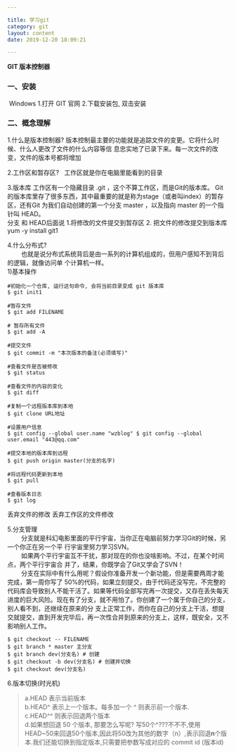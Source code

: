 ```yaml
---

title: 学习git
category: git
layout: content
date: 2019-12-20 18:09:21

---
```

**GIT 版本控制器** 
### 一、安装 
 Windows 
1.打开 GIT 官网 
2.下载安装包, 双击安装   
### 二、概念理解 
1.什么是版本控制器? 
版本控制最主要的功能就是追踪文件的变更。它将什么时候、什么人更改了文件的什么内容等信 息忠实地了已录下来。每一次文件的改变，文件的版本号都将增加

2.工作区和暂存区? 
  工作区就是你在电脑里能看到的目录

3.版本库 
工作区有一个隐藏目录 .git ，这个不算工作区，而是Git的版本库。
Git的版本库里存了很多东西，其中最重要的就是称为stage（或者叫index）的暂存区，还有Git 为我们自动创建的第一个分支 master ，以及指向 master 的一个指针叫 HEAD。    
分支 和 HEAD后面说
1.将修改的文件提交到暂存区 
2. 把文件的修改提交到版本库
yum -y install git1

4.什么分布式?     
&nbsp;&nbsp;&nbsp;&nbsp;&nbsp;&nbsp;&nbsp;&nbsp;也就是说分布式系统背后是由一系列的计算机组成的，但用户感知不到背后的逻辑，就像访问单 个计算机一样。    
	1)基本操作 
```
#初始化一个仓库, 运行这句命令, 会将当前目录变成 git 版本库     
$ git init1

#暂存文件
$ git add FILENAME 

# 暂存所有文件
$ git add -A 

#提交文件 
$ git commit -m "本次版本的备注(必须填写)"

#查看文件是否被修改 
$ git status

#查看文件的内容的变化 	
$ git diff

#复制一个远程版本库到本地
$ git clone URL地址

#设置用户信息
$ git config --global user.name "wzblog" $ git config --global user.email "443@qq.com"

#提交本地的版本库到远程
$ git push origin master(分支的名字)

#将远程代码更新到本地
$ git pull

#查看版本日志
$ git log
```

丢弃文件的修改 
丢弃工作区的文件修改

5.分支管理     
&nbsp;&nbsp;&nbsp;&nbsp;&nbsp;&nbsp;&nbsp;&nbsp;分支就是科幻电影里面的平行宇宙，当你正在电脑前努力学习Git的时候，另一个你正在另一个平 行宇宙里努力学习SVN。    
&nbsp;&nbsp;&nbsp;&nbsp;&nbsp;&nbsp;&nbsp;&nbsp;如果两个平行宇宙互不干扰，那对现在的你也没啥影响。不过，在某个时间点，两个平行宇宙合 并了，结果，你既学会了Git又学会了SVN！    
&nbsp;&nbsp;&nbsp;&nbsp;&nbsp;&nbsp;&nbsp;&nbsp;分支在实际中有什么用呢？假设你准备开发一个新功能，但是需要两周才能完成，第一周你写了 50%的代码，如果立刻提交，由于代码还没写完，不完整的代码库会导致别人不能干活了。如果等代码全部写完再一次提交，又存在丢失每天进度的巨大风险。现在有了分支，就不用怕了。你创建了一个属于你自己的分支，别人看不到，还继续在原来的分 支上正常工作，而你在自己的分支上干活，想提交就提交，直到开发完毕后，再一次性合并到原来的分支上，这样，既安全，又不影响别人工作。
``` 
$ git checkout -- FILENAME
$ git branch * master 主分支
$ git branch dev(分支名) # 创建 
$ git checkout -b dev(分支名) # 创建并切换
$ git checkout dev(分支名)
```
6.版本切换(时光机) 

>a.HEAD 表示当前版本    
b.HEAD^ 表示上一个版本。每多加一个 ^ 则表示前一个版本.     
c.HEAD^^ 则表示回退两个版本    
d.如果想回退 50 个版本, 那要怎么写呢?  写50个^???不不不,使用HEAD~50来回退50个版本,因此将50改为其他的数字（n）,表示回退**n**个版本.我们还能切换到指定版本,只需要把参数写成对应的 commit id (版本id)
